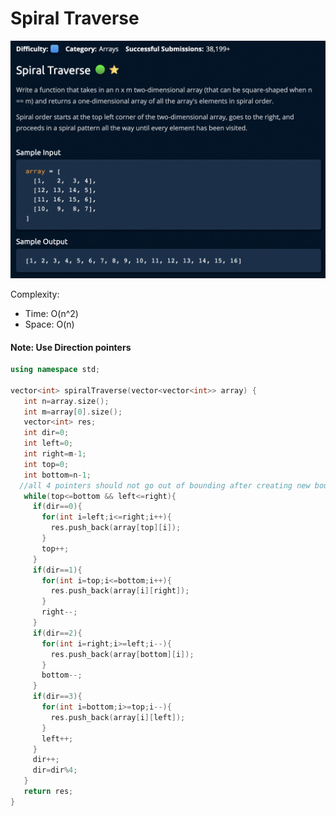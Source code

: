 # Spiral Traverse
[![](https://raw.githubusercontent.com/rakeshkumar1019/AlgoExpert/main/images/SpiralTraverse.png?token=GHSAT0AAAAAABVRPMTCGCX6DQ3AXBG4C3CKYW4CLRQ)](https://raw.githubusercontent.com/rakeshkumar1019/AlgoExpert/main/images/SpiralTraverse.png?token=GHSAT0AAAAAABVRPMTCGCX6DQ3AXBG4C3CKYW4CLRQ)

Complexity:
- Time: O(n^2)
- Space: O(n)

#### Note: Use Direction pointers
```cpp
using namespace std;

vector<int> spiralTraverse(vector<vector<int>> array) {
   int n=array.size();
   int m=array[0].size(); 
   vector<int> res;
   int dir=0;
   int left=0;
   int right=m-1;
   int top=0;
   int bottom=n-1; 
  //all 4 pointers should not go out of bounding after creating new boundaries 
   while(top<=bottom && left<=right){
     if(dir==0){
       for(int i=left;i<=right;i++){
         res.push_back(array[top][i]);
       }
       top++;
     }
     if(dir==1){
       for(int i=top;i<=bottom;i++){
         res.push_back(array[i][right]);
       }
       right--;
     }
     if(dir==2){
       for(int i=right;i>=left;i--){
         res.push_back(array[bottom][i]);
       }
       bottom--;
     }
     if(dir==3){
       for(int i=bottom;i>=top;i--){
         res.push_back(array[i][left]);
       }
       left++;
     }
     dir++;
     dir=dir%4;
   }
   return res; 
}

```
